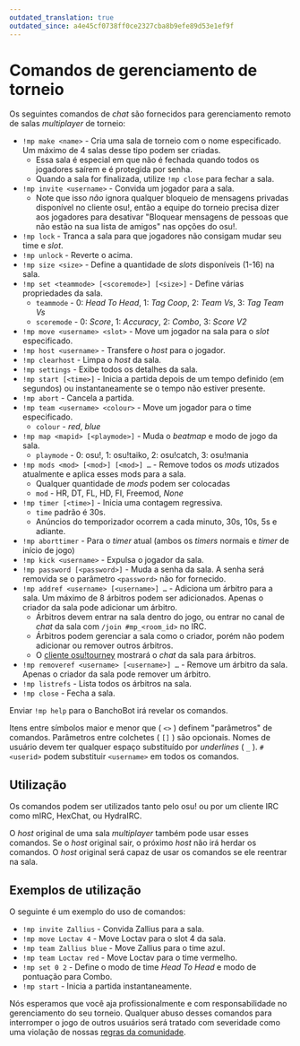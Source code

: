 ```yaml
---
outdated_translation: true
outdated_since: a4e45cf0738ff0ce2327cba8b9efe89d53e1ef9f
---
```


# Comandos de gerenciamento de torneio

Os seguintes comandos de *chat* são fornecidos para gerenciamento remoto de salas *multiplayer* de torneio:

- `!mp make <name>` - Cria uma sala de torneio com o nome especificado. Um máximo de 4 salas desse tipo podem ser criadas.
  - Essa sala é especial em que não é fechada quando todos os jogadores saírem e é protegida por senha.
  - Quando a sala for finalizada, utilize `!mp close` para fechar a sala.
- `!mp invite <username>` - Convida um jogador para a sala.
  - Note que isso *não* ignora qualquer bloqueio de mensagens privadas disponível no cliente osu!, então a equipe do torneio precisa dizer aos jogadores para desativar "Bloquear mensagens de pessoas que não estão na sua lista de amigos" nas opções do osu!.
- `!mp lock` - Tranca a sala para que jogadores não consigam mudar seu time e *slot*.
- `!mp unlock` - Reverte o acima.
- `!mp size <size>` - Define a quantidade de *slots* disponíveis (1-16) na sala.
- `!mp set <teammode> [<scoremode>] [<size>]` - Define várias propriedades da sala.
  - `teammode` - 0: *Head To Head*, 1: *Tag Coop*, 2: *Team Vs*, 3: *Tag Team Vs*
  - `scoremode` - 0: *Score*, 1: *Accuracy*, 2: *Combo*, 3: *Score V2*
- `!mp move <username> <slot>` - Move um jogador na sala para o *slot* especificado.
- `!mp host <username>` - Transfere o *host* para o jogador.
- `!mp clearhost` - Limpa o *host* da sala.
- `!mp settings` - Exibe todos os detalhes da sala.
- `!mp start [<time>]` - Inicia a partida depois de um tempo definido (em segundos) ou instantaneamente se o tempo não estiver presente.
- `!mp abort` - Cancela a partida.
- `!mp team <username> <colour>` - Move um jogador para o time especificado.
  - `colour` - *red*, *blue*
- `!mp map <mapid> [<playmode>]` - Muda o *beatmap* e modo de jogo da sala.
  - `playmode` - 0: osu!, 1: osu!taiko, 2: osu!catch, 3: osu!mania
- `!mp mods <mod> [<mod>] [<mod>] …` - Remove todos os *mods* utizados atualmente e aplica esses mods para a sala.
  - Qualquer quantidade de *mods* podem ser colocadas
  - `mod` - HR, DT, FL, HD, FI, Freemod, *None*
- `!mp timer [<time>]` - Inicia uma contagem regressiva.
  - `time` padrão é 30s.
  - Anúncios do temporizador ocorrem a cada minuto, 30s, 10s, 5s e adiante.
- `!mp aborttimer` - Para o *timer* atual (ambos os *timers* normais e *timer* de início de jogo)
- `!mp kick <username>` - Expulsa o jogador da sala.
- `!mp password [<password>]` - Muda a senha da sala. A senha será removida se o parâmetro `<password>` não for fornecido.
- `!mp addref <username> [<username>] …` - Adiciona um árbitro para a sala. Um máximo de 8 árbitros podem ser adicionados. Apenas o criador da sala pode adicionar um árbitro.
  - Árbitros devem entrar na sala dentro do jogo, ou entrar no canal de *chat* da sala com `/join #mp_<room_id>` no IRC.
  - Árbitros podem gerenciar a sala como o criador, porém não podem adicionar ou remover outros árbitros.
  - O [cliente osu!tourney](/wiki/osu!tourney) mostrará o *chat* da sala para árbitros.
- `!mp removeref <username> [<username>] …` - Remove um árbitro da sala. Apenas o criador da sala pode remover um árbitro.
- `!mp listrefs` - Lista todos os árbitros na sala.
- `!mp close` - Fecha a sala.

Enviar `!mp help` para o BanchoBot irá revelar os comandos.

Itens entre símbolos maior e menor que ( `<>` ) definem "parâmetros" de comandos. Parâmetros entre colchetes ( `[]` ) são opcionais. Nomes de usuário devem ter qualquer espaço substituído por *underlines* ( `_` ). `#<userid>` podem substituir `<username>` em todos os comandos.

## Utilização

Os comandos podem ser utilizados tanto pelo osu! ou por um cliente IRC como mIRC, HexChat, ou HydraIRC.

O *host* original de uma sala *multiplayer* também pode usar esses comandos. Se o *host* original sair, o próximo *host* não irá herdar os comandos. O *host* original será capaz de usar os comandos se ele reentrar na sala.

## Exemplos de utilização

O seguinte é um exemplo do uso de comandos:

- `!mp invite Zallius` - Convida Zallius para a sala.
- `!mp move Loctav 4` - Move Loctav para o slot 4 da sala.
- `!mp team Zallius blue` - Move Zallius para o time azul.
- `!mp team Loctav red` - Move Loctav para o time vermelho.
- `!mp set 0 2` - Define o modo de time *Head To Head* e modo de pontuação para Combo.
- `!mp start` - Inicia a partida instantaneamente.

Nós esperamos que você aja profissionalmente e com responsabilidade no gerenciamento do seu torneio. Qualquer abuso desses comandos para interromper o jogo de outros usuários será tratado com severidade como uma violação de nossas [regras da comunidade](/wiki/Rules).
